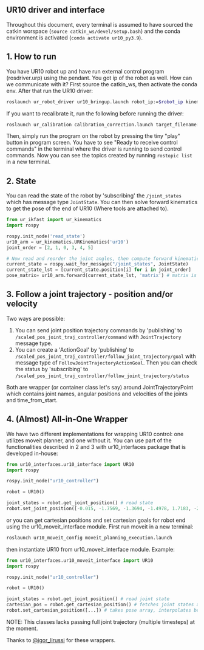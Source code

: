 ## UR10 driver and interface
Throughout this document, every terminal is assumed to have sourced the catkin worspace (``source catkin_ws/devel/setup.bash``) and the conda environment is activated (``conda activate ur10_py3.9``).

## 1. How to run

You have UR10 robot up and have run external control program (rosdriver.urp) using the pendant. You got ip of the robot as well. How can we communicate with it? First source the catkin_ws, then activate the conda env. After that run the UR10 driver:

```bash
roslaunch ur_robot_driver ur10_bringup.launch robot_ip:=$robot_ip kinematics_config:=ur10colors_calibration.yaml 
```
If you want to recalibrate it, run the following before running the driver:

```bash
roslaunch ur_calibration calibration_correction.launch target_filename:=ur10colors_calibration.yaml robot_ip:=$robot_ip
```
Then, simply run the program on the robot by pressing the tiny "play" button in program screen. You have to see "Ready to receive control commands" in the terminal where the driver is running to send control commands. Now you can see the topics created by running ``rostopic list`` in a new terminal.

## 2. State
You can read the state of the robot by 'subscribing' the ``/joint_states`` which has message type ``JointState``. You can then solve forward kinematics to get the pose of the end of UR10 (Where tools are attached to).

```python
from ur_ikfast import ur_kinematics
import rospy

rospy.init_node('read_state')
ur10_arm = ur_kinematics.URKinematics('ur10')
joint_order = [2, 1, 0, 3, 4, 5]

# Now read and reorder the joint angles, then compute forward kinematics.
current_state = rospy.wait_for_message("/joint_states", JointState)
current_state_lst = [current_state.position[i] for i in joint_order]
pose_matrix= ur10_arm.forward(current_state_lst, 'matrix') # matrix is not the only option
```

## 3. Follow a joint trajectory - position and/or velocity
Two ways are possible:

1. You can send joint position trajectory commands by 'publishing' to ``/scaled_pos_joint_traj_controller/command`` with ``JointTrajectory`` message type.
2. You can create a 'ActionGoal' by 'publishing' to ``/scaled_pos_joint_traj_controller/follow_joint_trajectory/goal`` with message type of ``FollowJointTrajectoryActionGoal``. Then you can check the status by 'subscribing' to ``/scaled_pos_joint_traj_controller/follow_joint_trajectory/status``

Both are wrapper (or container class let's say) around JointTrajectoryPoint which contains joint names, angular positions and velocities of the joints and time_from_start.

## 4. (Almost) All-in-One Wrapper
We have two different implementations for wrapping UR10 control: one utilizes moveit planner, and one without it. You can use part of the functionalities described in 2 and 3 with ur10_interfaces package that is developed in-house:

```python
from ur10_interfaces.ur10_interface import UR10
import rospy

rospy.init_node("ur10_controller")

robot = UR10()

joint_states = robot.get_joint_position() # read state
robot.set_joint_position([-0.015, -1.7569, -1.3694, -1.4978, 1.7183, -2.4595]) # set single-point joint state target for robot to execute
```

or you can get cartesian positions and set cartesian goals for robot end using the ur10_moveit_interface module. First run moveit in a new terminal:

```bash
roslaunch ur10_moveit_config moveit_planning_execution.launch
```

then instantiate UR10 from ur10_moveit_interface module. Example:

```python
from ur10_interfaces.ur10_moveit_interface import UR10
import rospy

rospy.init_node("ur10_controller")

robot = UR10()

joint_states = robot.get_joint_position() # read joint state
cartesian_pos = robot.get_cartesian_position() # fetches joint states and computes forward kinematics using moveit, returns it
robot.set_cartesian_position([...]) # takes pose array, interpolates between current and set pose, plans with these waypoints using moveit, executes the plan.
```

NOTE: This classes lacks passing full joint trajectory (multiple timesteps) at the moment.


Thanks to [@igor_lirussi](https://github.com/igor-lirussi/UR10_robot_interface) for these wrappers.

